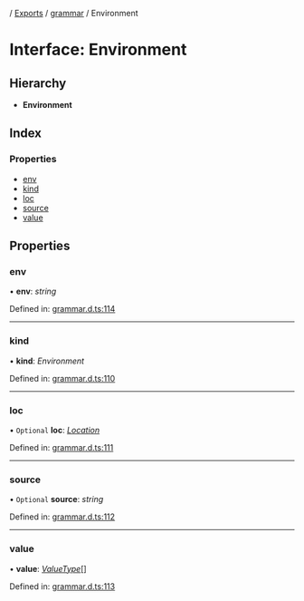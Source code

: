 [](../README.md) / [Exports](../modules.md) / [grammar](../modules/grammar.md) / Environment

# Interface: Environment

## Hierarchy

* **Environment**

## Index

### Properties

* [env](grammar.environment.md#env)
* [kind](grammar.environment.md#kind)
* [loc](grammar.environment.md#loc)
* [source](grammar.environment.md#source)
* [value](grammar.environment.md#value)

## Properties

### env

• **env**: *string*

Defined in: [grammar.d.ts:114](https://github.com/retorquere/bibtex-parser/blob/master/grammar.d.ts#L114)

___

### kind

• **kind**: *Environment*

Defined in: [grammar.d.ts:110](https://github.com/retorquere/bibtex-parser/blob/master/grammar.d.ts#L110)

___

### loc

• `Optional` **loc**: [*Location*](grammar.location.md)

Defined in: [grammar.d.ts:111](https://github.com/retorquere/bibtex-parser/blob/master/grammar.d.ts#L111)

___

### source

• `Optional` **source**: *string*

Defined in: [grammar.d.ts:112](https://github.com/retorquere/bibtex-parser/blob/master/grammar.d.ts#L112)

___

### value

• **value**: [*ValueType*](../modules/grammar.md#valuetype)[]

Defined in: [grammar.d.ts:113](https://github.com/retorquere/bibtex-parser/blob/master/grammar.d.ts#L113)
